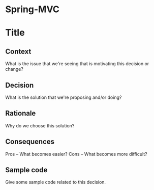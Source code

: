 # Spring-MVC
# Title

## Context
What is the issue that we're seeing that is motivating this decision or change?

## Decision
What is the solution that we're proposing and/or doing?

## Rationale
Why do we choose this solution?

## Consequences
Pros – What becomes easier?
Cons – What becomes more difficult?

## Sample code
Give some sample code related to this decision.
